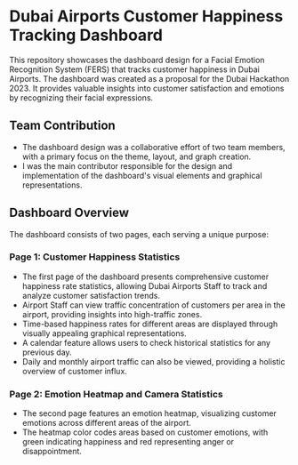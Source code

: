 # Dubai Airports Customer Happiness Tracking Dashboard

This repository showcases the dashboard design for a Facial Emotion Recognition System (FERS) that tracks customer happiness in Dubai Airports. The dashboard was created as a proposal for the Dubai Hackathon 2023. It provides valuable insights into customer satisfaction and emotions by recognizing their facial expressions.

## Team Contribution

- The dashboard design was a collaborative effort of two team members, with a primary focus on the theme, layout, and graph creation.
- I was the main contributor responsible for the design and implementation of the dashboard's visual elements and graphical representations.

## Dashboard Overview

The dashboard consists of two pages, each serving a unique purpose:

### Page 1: Customer Happiness Statistics

- The first page of the dashboard presents comprehensive customer happiness rate statistics, allowing Dubai Airports Staff to track and analyze customer satisfaction trends.
- Airport Staff can view traffic concentration of customers per area in the airport, providing insights into high-traffic zones.
- Time-based happiness rates for different areas are displayed through visually appealing graphical representations.
- A calendar feature allows users to check historical statistics for any previous day.
- Daily and monthly airport traffic can also be viewed, providing a holistic overview of customer influx.

### Page 2: Emotion Heatmap and Camera Statistics

- The second page features an emotion heatmap, visualizing customer emotions across different areas of the airport.
- The heatmap color codes areas based on customer emotions, with green indicating happiness and red representing anger or disappointment.
